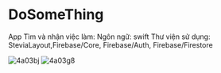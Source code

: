 # DoSomeThing
App Tìm và nhận việc làm:
  Ngôn ngữ: swift
  Thư viện sử dụng: SteviaLayout,Firebase/Core, Firebase/Auth, Firebase/Firestore
  
![4a03bj](https://user-images.githubusercontent.com/59247096/89035561-60f44400-d365-11ea-9479-8ee13a22bc92.gif)
![4a03g8](https://user-images.githubusercontent.com/59247096/89035507-428e4880-d365-11ea-8441-53f9d5b24605.gif)


